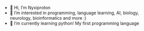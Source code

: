 - 👋 Hi, I’m Nyxiproton
- 👀 I’m interested in programming, language learning, AI, biology, neurology, bioinformatics and more :)
- 🌱 I’m currently learning python! My first programming language
